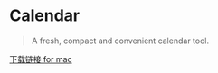 # Calendar
> A fresh, compact and convenient calendar tool.

[下载链接 for mac](https://github.com/daejong123/Calendar/releases/download/v1.0.0/Calendar-1.0.0.dmg)

